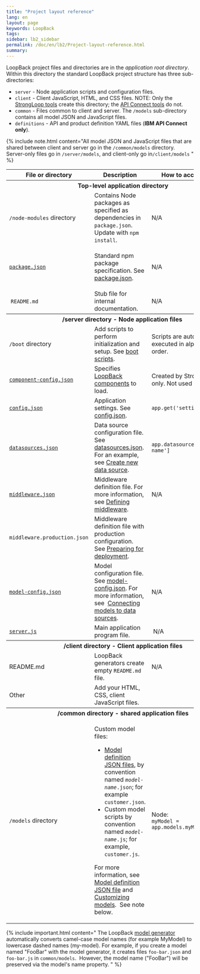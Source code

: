 ```yaml
---
title: "Project layout reference"
lang: en
layout: page
keywords: LoopBack
tags:
sidebar: lb2_sidebar
permalink: /doc/en/lb2/Project-layout-reference.html
summary:
---
```


LoopBack project files and directories are in the _application root directory_.
Within this directory the standard LoopBack project structure has three sub-directories:

* `server` - Node application scripts and configuration files.
* `client` - Client JavaScript, HTML, and CSS files.  NOTE: Only the [StrongLoop tools](/doc/{{page.lang}}/lb2/Installing-StrongLoop.html) create this directory; the [API Connect tools](/doc/{{page.lang}}/lb2/Installing-IBM-API-Connect.html) do not.
* `common` - Files common to client and server. The `/models` sub-directory contains all model JSON and JavaScript files.
* `definitions` - API and product definition YAML files (**IBM API Connect only**).

{% include note.html content="All model JSON and JavaScript files that are shared between client and server go in the `/common/models` directory.  Server-only files go in `/server/models`, and client-only go in`/client/models`
" %}

<table>
  <tbody>
    <tr>
      <th>File or directory</th>
      <th>Description</th>
      <th>How to access in code</th>
    </tr>
    <tr>
      <th colspan="3">Top-level application directory</th>
    </tr>
    <tr>
      <td><code>/node-modules</code> directory</td>
      <td>Contains Node packages as specified as dependencies in <code>package.json</code>.&nbsp; Update with <code>npm install</code>.</td>
      <td>N/A</td>
    </tr>
    <tr>
      <td>
        <div style="width: 200px;">
          <p><code><a href="/doc/{{page.lang}}/lb2/package.json.html">package.json</a></code></p>
        </div>
      </td>
      <td>
        <p>Standard npm package specification. See <a href="/doc/{{page.lang}}/lb2/package.json.html">package.json</a>.</p>
      </td>
      <td>N/A</td>
    </tr>
    <tr>
      <td><span>&nbsp;</span><code><span>README.md</span></code></td>
      <td>Stub file for internal documentation.</td>
      <td>N/A</td>
    </tr>
    <tr>
      <th colspan="3"><span>/server directory - </span>Node application files<span>&nbsp;</span></th>
    </tr>
    <tr>
      <td><code>/boot</code> directory</td>
      <td>Add scripts to perform initialization and setup. See <a href="/doc/{{page.lang}}/lb2/Defining-boot-scripts.html">boot scripts</a>.</td>
      <td>Scripts are automatically executed in alphabetical order.</td>
    </tr>
    <tr>
      <td><code><a href="/doc/{{page.lang}}/lb2/component-config.json">component-config.json</a></code></td>
      <td>Specifies <a href="/doc/{{page.lang}}/lb2/LoopBack-components.html">LoopBack components</a> to load.</td>
      <td>Created by Strongloop tools only. Not used in API Connect.</td>
    </tr>
    <tr>
      <td><code><a href="/doc/{{page.lang}}/lb2/config.json.html">config.json</a></code></td>
      <td>Application settings. See <a href="/doc/{{page.lang}}/lb2/config.json.html">config.json</a>.</td>
      <td><code>app.get('setting-name')</code></td>
    </tr>
    <tr>
      <td><code><a href="/doc/{{page.lang}}/lb2/datasources.json.html">datasources.json</a></code>&nbsp;</td>
      <td>Data source configuration file. See <a href="/doc/{{page.lang}}/lb2/datasources.json.html">datasources.json</a>. <span>For an example, see <a href="/doc/{{page.lang}}/lb2/Create-new-data-source.html">Create new data source</a></span><span>.</span></td>
      <td><code>app.datasources['datasource-name']</code></td>
    </tr>
    <tr>
      <td><code><a href="/doc/{{page.lang}}/lb2/middleware.json.html">middleware.json</a></code></td>
      <td>Middleware definition file. For more information, see <a href="/doc/{{page.lang}}/lb2/Defining-middleware.html">Defining middleware</a>.</td>
      <td>N/A</td>
    </tr>
    <tr>
      <td><code>middleware.production.json</code></td>
      <td>Middleware definition file with production configuration.&nbsp; See <a href="/doc/{{page.lang}}/lb2/Preparing-for-deployment.html">Preparing for deployment</a>.</td>
      <td>&nbsp;</td>
    </tr>
    <tr>
      <td><code><a href="/doc/{{page.lang}}/lb2/model-config.json.html">model-config.json</a></code></td>
      <td>Model configuration file. See <a href="/doc/{{page.lang}}/lb2/model-config.json.html">model-config.json</a>. <span>For more information, see </span><span>&nbsp;</span><a href="/doc/{{page.lang}}/lb2/Connecting-models-to-data-sources.html">Connecting models to data sources</a><span>.</span></td>
      <td>N/A</td>
    </tr>
    <tr>
      <td><code><a href="/doc/{{page.lang}}/lb2/server.js.html">server.js</a></code></td>
      <td>Main application program file.</td>
      <td>&nbsp;N/A</td>
    </tr>
    <tr>
      <th colspan="3"><strong><strong>/client directory - </strong>Client application files</strong>
      </th>
    </tr>
    <tr>
      <td>README.md</td>
      <td>LoopBack generators create empty <code>README.md</code> file.</td>
      <td>N/A</td>
    </tr>
    <tr>
      <td>Other</td>
      <td>Add your HTML, CSS, client JavaScript files.</td>
      <td>&nbsp;</td>
    </tr>
    <tr>
      <th colspan="3"><span>/common directory - s</span>hared application files</th>
    </tr>
    <tr>
      <td><code>/models</code> directory</td>
      <td>
        <p>Custom model files:</p>
        <ul>
          <li><a href="/doc/{{page.lang}}/lb2/Model-definition-JSON-file.html">Model definition JSON files</a>, by convention named <code><em>model-name</em>.json</code>; for example <code>customer.json</code>.</li>
          <li>Custom model scripts by convention named <code><em>model-name</em>.js</code>; for example, <code>customer.js</code>.</li>
        </ul>
        <p>For more information, see <a href="/doc/{{page.lang}}/lb2/Model-definition-JSON-file.html">Model definition JSON file</a> and<span> <a href="/doc/{{page.lang}}/lb2/Customizing-models.html">Customizing models</a>.&nbsp; See note below.<br></span></p>
      </td>
      <td>
        <p>Node:<br><code>myModel = app.models.myModelName</code></p>
      </td>
    </tr>
  </tbody>
</table>

{% include important.html content="
The LoopBack [model generator](Model-generator.html) automatically converts camel-case model names (for example MyModel) to lowercase dashed names (my-model).  For example, if you create a model named \"FooBar\" with the model generator, it creates files `foo-bar.json` and `foo-bar.js` in `common/models`.   However, the model name (\"FooBar\") will be preserved via the model's name property.
" %}
